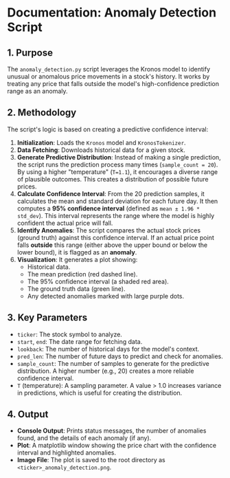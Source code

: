 # Documentation: Anomaly Detection Script

## 1. Purpose
The `anomaly_detection.py` script leverages the Kronos model to identify unusual or anomalous price movements in a stock's history. It works by treating any price that falls outside the model's high-confidence prediction range as an anomaly.

## 2. Methodology
The script's logic is based on creating a predictive confidence interval:
1.  **Initialization**: Loads the `Kronos` model and `KronosTokenizer`.
2.  **Data Fetching**: Downloads historical data for a given stock.
3.  **Generate Predictive Distribution**: Instead of making a single prediction, the script runs the prediction process many times (`sample_count = 20`). By using a higher "temperature" (`T=1.1`), it encourages a diverse range of plausible outcomes. This creates a distribution of possible future prices.
4.  **Calculate Confidence Interval**: From the 20 prediction samples, it calculates the mean and standard deviation for each future day. It then computes a **95% confidence interval** (defined as `mean ± 1.96 * std_dev`). This interval represents the range where the model is highly confident the actual price will fall.
5.  **Identify Anomalies**: The script compares the actual stock prices (ground truth) against this confidence interval. If an actual price point falls **outside** this range (either above the upper bound or below the lower bound), it is flagged as an **anomaly**.
6.  **Visualization**: It generates a plot showing:
    *   Historical data.
    *   The mean prediction (red dashed line).
    *   The 95% confidence interval (a shaded red area).
    *   The ground truth data (green line).
    *   Any detected anomalies marked with large purple dots.

## 3. Key Parameters
*   `ticker`: The stock symbol to analyze.
*   `start`, `end`: The date range for fetching data.
*   `lookback`: The number of historical days for the model's context.
*   `pred_len`: The number of future days to predict and check for anomalies.
*   `sample_count`: The number of samples to generate for the predictive distribution. A higher number (e.g., 20) creates a more reliable confidence interval.
*   `T` (temperature): A sampling parameter. A value > 1.0 increases variance in predictions, which is useful for creating the distribution.

## 4. Output
*   **Console Output**: Prints status messages, the number of anomalies found, and the details of each anomaly (if any).
*   **Plot**: A matplotlib window showing the price chart with the confidence interval and highlighted anomalies.
*   **Image File**: The plot is saved to the root directory as `<ticker>_anomaly_detection.png`.
